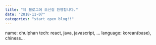 ```yaml
---
title: "제 블로그에 오신걸 환영합니다."
date: "2018-11-07"
categories: "start open blog!!"
---
```


name: chulphan
tech: react, java, javascript, ...
language: korean(base), chiness...
